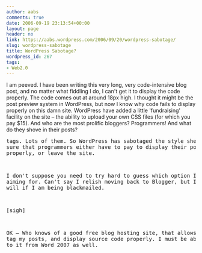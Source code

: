 ```yaml
---
author: aabs
comments: true
date: 2006-09-19 23:13:54+00:00
layout: page
header: no
link: https://aabs.wordpress.com/2006/09/20/wordpress-sabotage/
slug: wordpress-sabotage
title: WordPress Sabotage?
wordpress_id: 267
tags:
- Web2.0
---
```


I am peeved. I have been writing this very long, very code-intensive blog post, and no matter what fiddling I do, I can't get it to display the code properly. The code comes out at around 18px high. I thought it might be the post preview system in WordPress, but now I know why code fails to display properly on this damn site. WordPress have added a little 'fundraising' facility on the site – the ability to upload your own CSS files (for which you pay $15). And who are the most prolific bloggers? Programmers! And what do they shove in their posts? <pre> tags. Lots of them. So WordPress has sabotaged the style sheets to make sure that programmers either have to pay to display their posts properly, or leave the site.


I don't suppose you need to try hard to guess which option I am aiming for.  Can't say I relish moving back to Blogger, but I guess I will if I am being blackmailed.


[sigh]


OK – Who knows of a good free blog hosting site, that allows me to tag my posts, and display source code properly. I must be able to talk to it from Word 2007 as well.
